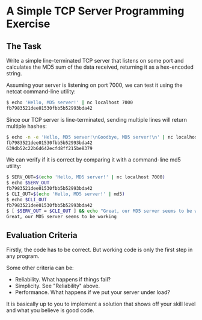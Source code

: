 # A Simple TCP Server Programming Exercise

## The Task

Write a simple line-terminated TCP server that listens on some port and calculates the
MD5 sum of the data received, returning it as a hex-encoded string.

Assuming your server is listening on port 7000, we can test it using
the netcat command-line utility:

```bash
$ echo 'Hello, MD5 server!' | nc localhost 7000
fb7983521dee01530fbb5b52993bda42
```

Since our TCP server is line-terminated, sending multiple lines will return multiple hashes:

```bash
$ echo -n -e 'Hello, MD5 server!\nGoodbye, MD5 server!\n' | nc localhost 7000
fb7983521dee01530fbb5b52993bda42
639db52c22b6d642ecfd8ff215be8379
```

We can verify if it is correct by comparing it with a command-line
md5 utility:

```bash
$ SERV_OUT=$(echo 'Hello, MD5 server!' | nc localhost 7000)
$ echo $SERV_OUT
fb7983521dee01530fbb5b52993bda42
$ CLI_OUT=$(echo 'Hello, MD5 server!' | md5)
$ echo $CLI_OUT
fb7983521dee01530fbb5b52993bda42
$ [ $SERV_OUT = $CLI_OUT ] && echo "Great, our MD5 server seems to be working"
Great, our MD5 server seems to be working
```

## Evaluation Criteria

Firstly, the code has to be correct. But working code is only the
first step in any program.

Some other criteria can be:

 * Reliability. What happens if things fail?
 * Simplicity. See "Reliability" above.
 * Performance. What happens if we put your server under load?

It is basically up to you to implement a solution that shows off your
skill level and what you believe is good code.
